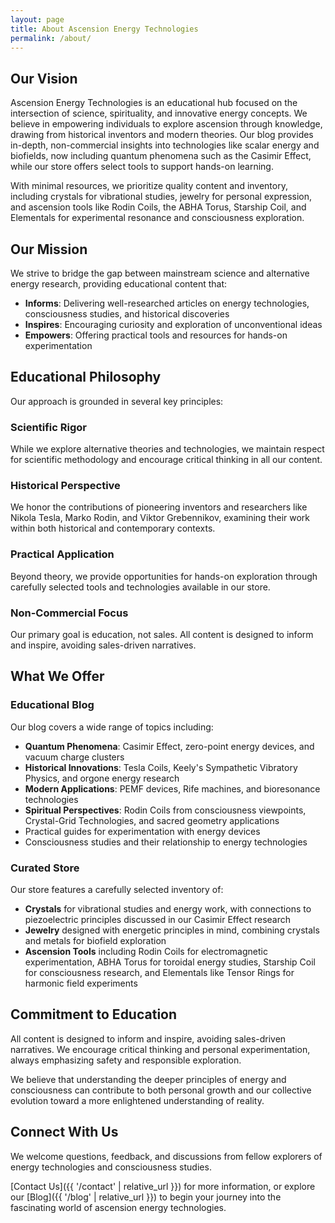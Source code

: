 ```yaml
---
layout: page
title: About Ascension Energy Technologies
permalink: /about/
---
```


<!-- Removed duplicate H1 to resolve MD025 error -->

## Our Vision

Ascension Energy Technologies is an educational hub focused on the intersection of science, spirituality, and innovative energy concepts. We believe in empowering individuals to explore ascension through knowledge, drawing from historical inventors and modern theories. Our blog provides in-depth, non-commercial insights into technologies like scalar energy and biofields, now including quantum phenomena such as the Casimir Effect, while our store offers select tools to support hands-on learning.

With minimal resources, we prioritize quality content and inventory, including crystals for vibrational studies, jewelry for personal expression, and ascension tools like Rodin Coils, the ABHA Torus, Starship Coil, and Elementals for experimental resonance and consciousness exploration.

## Our Mission

We strive to bridge the gap between mainstream science and alternative energy research, providing educational content that:

- **Informs**: Delivering well-researched articles on energy technologies, consciousness studies, and historical discoveries
- **Inspires**: Encouraging curiosity and exploration of unconventional ideas
- **Empowers**: Offering practical tools and resources for hands-on experimentation

## Educational Philosophy

Our approach is grounded in several key principles:

### Scientific Rigor

While we explore alternative theories and technologies, we maintain respect for scientific methodology and encourage critical thinking in all our content.

### Historical Perspective

We honor the contributions of pioneering inventors and researchers like Nikola Tesla, Marko Rodin, and Viktor Grebennikov, examining their work within both historical and contemporary contexts.

### Practical Application

Beyond theory, we provide opportunities for hands-on exploration through carefully selected tools and technologies available in our store.

### Non-Commercial Focus

Our primary goal is education, not sales. All content is designed to inform and inspire, avoiding sales-driven narratives.

## What We Offer

### Educational Blog

Our blog covers a wide range of topics including:

- **Quantum Phenomena**: Casimir Effect, zero-point energy devices, and vacuum charge clusters
- **Historical Innovations**: Tesla Coils, Keely's Sympathetic Vibratory Physics, and orgone energy research  
- **Modern Applications**: PEMF devices, Rife machines, and bioresonance technologies
- **Spiritual Perspectives**: Rodin Coils from consciousness viewpoints, Crystal-Grid Technologies, and sacred geometry applications
- Practical guides for experimentation with energy devices
- Consciousness studies and their relationship to energy technologies

### Curated Store

Our store features a carefully selected inventory of:

- **Crystals** for vibrational studies and energy work, with connections to piezoelectric principles discussed in our Casimir Effect research
- **Jewelry** designed with energetic principles in mind, combining crystals and metals for biofield exploration  
- **Ascension Tools** including Rodin Coils for electromagnetic experimentation, ABHA Torus for toroidal energy studies, Starship Coil for consciousness research, and Elementals like Tensor Rings for harmonic field experiments

## Commitment to Education

All content is designed to inform and inspire, avoiding sales-driven narratives. We encourage critical thinking and personal experimentation, always emphasizing safety and responsible exploration.

We believe that understanding the deeper principles of energy and consciousness can contribute to both personal growth and our collective evolution toward a more enlightened understanding of reality.

## Connect With Us

We welcome questions, feedback, and discussions from fellow explorers of energy technologies and consciousness studies.

[Contact Us]({{ '/contact' | relative_url }}) for more information, or explore our [Blog]({{ '/blog' | relative_url }}) to begin your journey into the fascinating world of ascension energy technologies.
